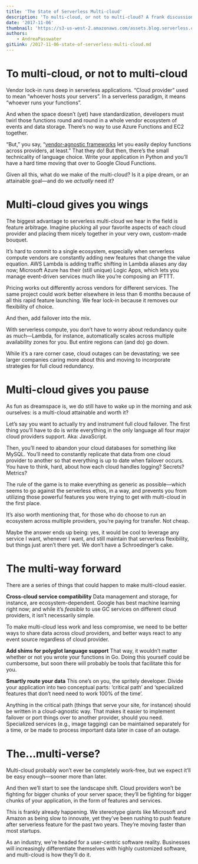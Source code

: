 ```yaml
---
title: 'The State of Serverless Multi-cloud'
description: 'To multi-cloud, or not to multi-cloud? A frank discussion on the pros, cons and considerations.'
date: '2017-11-06'
thumbnail: 'https://s3-us-west-2.amazonaws.com/assets.blog.serverless.com/multicloud.jpg'
authors:
    - AndreaPasswater
gitLink: /2017-11-06-state-of-serverless-multi-cloud.md
---
```


# To multi-cloud, or not to multi-cloud

Vendor lock-in runs deep in serverless applications. “Cloud provider” used to mean “whoever hosts your servers”. In a serverless paradigm, it means “whoever runs your functions”.

And when the space doesn’t (yet) have standardization, developers must twirl those functions round and round in a whole vendor ecosystem of events and data storage. There’s no way to use Azure Functions and EC2 together.

“But,” you say, “[vendor-agnostic frameworks](https://serverless.com/framework/) let you easily deploy functions across providers, at least.” That they do! But then, there’s the small technicality of language choice. Write your application in Python and you’ll have a hard time moving that over to Google Cloud Functions.

Given all this, what do we make of the multi-cloud? Is it a pipe dream, or an attainable goal—and do we *actually* need it?

# Multi-cloud gives you wings

The biggest advantage to serverless multi-cloud we hear in the field is feature arbitrage. Imagine plucking all your favorite aspects of each cloud provider and placing them nicely together in your very own, custom-made bouquet.

It’s hard to commit to a single ecosystem, especially when serverless compute vendors are constantly adding new features that change the value equation. AWS Lambda is adding traffic shifting in Lambda aliases any day now; Microsoft Azure has their (still unique) Logic Apps, which lets you manage event-driven services much like you’re composing an IFTTT.

Pricing works out differently across vendors for different services. The same project could work better elsewhere in less than 6 months because of all this rapid feature launching. We fear lock-in because it removes our flexibility of choice.

And then, add failover into the mix.

With serverless compute, you don’t have to worry about redundancy quite as much—Lambda, for instance, automatically scales across multiple availability zones for you. But entire regions can (and do) go down.

While it’s a rare corner case, cloud outages can be devastating; we see larger companies caring more about this and moving to incorporate strategies for full cloud redundancy.

# Multi-cloud gives you pause

As fun as dreamspace is, we do still have to wake up in the morning and ask ourselves: is a multi-cloud attainable and worth it?

Let’s say you want to actually try and instrument full cloud failover. The first thing you’ll have to do is write everything in the only language all four major cloud providers support. Aka: JavaScript.

Then, you’ll need to abandon your cloud databases for something like MySQL. You’ll need to constantly replicate that data from one cloud provider to another so that everything is up to date when failover occurs. You have to think, hard, about how each cloud handles logging? Secrets? Metrics?

The rule of the game is to make everything as generic as possible—which seems to go against the serverless ethos, in a way, and prevents you from utilizing those powerful features you were trying to get with multi-cloud in the first place.

It’s also worth mentioning that, for those who do choose to run an ecosystem across multiple providers, you’re paying for transfer. Not cheap.

Maybe the answer ends up being: yes, it would be cool to leverage any service I want, whenever I want, and still maintain that serverless flexibility, but things just aren’t there yet. We don’t have a Schroedinger’s cake.

# The multi-way forward

There are a series of things that could happen to make multi-cloud easier.

**Cross-cloud service compatibility**
Data management and storage, for instance, are ecosystem-dependent. Google has best machine learning right now; and while it’s *feasible* to use GC services on different cloud providers, it isn’t necessarily simple.

To make multi-cloud less work and less compromise, we need to be better ways to share data across cloud providers, and better ways react to any event source regardless of cloud provider.

**Add shims for polyglot language support**
That way, it wouldn’t matter whether or not you wrote your functions in Go. Doing this yourself could be cumbersome, but soon there will probably be tools that facilitate this for you.

**Smartly route your data**
This one’s on you, the spritely developer. Divide your application into two conceptual parts: ‘critical path’ and ‘specialized features that don’t need need to work 100% of the time’.

Anything in the critical path (things that serve your site, for instance) should be written in a cloud-agnostic way. That makes it easier to implement failover or port things over to another provider, should you need. Specialized services (e.g., image tagging) can be maintained separately for a time, or be made to process important data later in case of an outage.

# The...multi-verse?

Multi-cloud probably won’t ever be completely work-free, but we expect it’ll be easy enough—sooner more than later.

And then we’ll start to see the landscape shift. Cloud providers won’t be fighting for bigger chunks of your server space; they’ll be fighting for bigger chunks of your application, in the form of features and services.

This is frankly already happening. We stereotype giants like Microsoft and Amazon as being slow to innovate, yet they’ve been rushing to push feature after serverless feature for the past two years. They’re moving faster than most startups.

As an industry, we’re headed for a user-centric software reality. Businesses will increasingly differentiate themselves with highly customized software, and multi-cloud is how they’ll do it.
